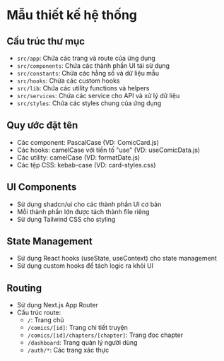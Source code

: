 # Mẫu thiết kế hệ thống

## Cấu trúc thư mục

- `src/app`: Chứa các trang và route của ứng dụng
- `src/components`: Chứa các thành phần UI tái sử dụng
- `src/constants`: Chứa các hằng số và dữ liệu mẫu
- `src/hooks`: Chứa các custom hooks
- `src/lib`: Chứa các utility functions và helpers
- `src/services`: Chứa các service cho API và xử lý dữ liệu
- `src/styles`: Chứa các styles chung của ứng dụng

## Quy ước đặt tên

- Các component: PascalCase (VD: ComicCard.js)
- Các hooks: camelCase với tiền tố "use" (VD: useComicData.js)
- Các utility: camelCase (VD: formatDate.js)
- Các tệp CSS: kebab-case (VD: card-styles.css)

## UI Components

- Sử dụng shadcn/ui cho các thành phần UI cơ bản
- Mỗi thành phần lớn được tách thành file riêng
- Sử dụng Tailwind CSS cho styling

## State Management

- Sử dụng React hooks (useState, useContext) cho state management
- Sử dụng custom hooks để tách logic ra khỏi UI

## Routing

- Sử dụng Next.js App Router
- Cấu trúc route:
  - `/`: Trang chủ
  - `/comics/[id]`: Trang chi tiết truyện
  - `/comics/[id]/chapters/[chapter]`: Trang đọc chapter
  - `/dashboard`: Trang quản lý người dùng
  - `/auth/*`: Các trang xác thực
